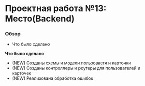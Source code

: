 # Проектная работа №13: Место(Backend)

### Обзор

- Что было сделано

**Что было сделано**


- (NEW) Созданы схемы и модели пользоваетя и карточки
- (NEW) Созданы контроллеры и роутеры для пользователей и карточек
- (NEW) Реализована обработка ошибок



